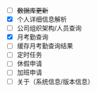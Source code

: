﻿- [ ] ~~数据库更新~~
- [x] 个人详细信息解析
- [ ] 公司组织架构/人员查询
- [x] 月考勤查询
- [ ] 缓存月考勤查询结果
- [ ] 定时任务
- [ ] 休假申请
- [ ] 加班申请
- [ ] 关于（系统信息/版本信息）